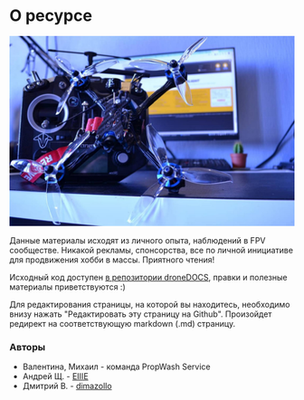 # О ресурсе

![](./assets/hero-bg.jpg)

Данные материалы исходят из личного опыта, наблюдений в FPV сообществе. Никакой рекламы, спонсорства, все по личной инициативе для продвижения хобби в массы. Приятного чтения!

Исходный код доступен [в репозитории droneDOCS](https://github.com/ikherty/droneDOCS), правки и полезные материалы приветствуются :)

Для редактирования страницы, на которой вы находитесь, необходимо внизу нажать "Редактировать эту страницу на Github". Произойдет редирект на соответствующую markdown (.md) страницу.

### Авторы

- Валентина, Михаил - команда PropWash Service
- Андрей Щ. - [EIIIE](https://github.com/EIIIE)
- Дмитрий В. - [dimazollo](https://github.com/dimazollo)
